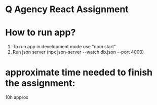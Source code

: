 # Q Agency React Assignment

# How to run app?

1. To run app in development mode use "npm start"
2. Run json server (npx json-server --watch db.json --port 4000)

# approximate time needed to finish the assignment:

10h approx
